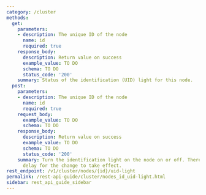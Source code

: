```yaml
---
category: /cluster
methods:
  get:
    parameters:
    - description: The unique ID of the node
      name: id
      required: true
    response_body:
      description: Return value on success
      example_value: TO DO
      schema: TO DO
      status_code: '200'
    summary: Status of the identification (UID) light for this node.
  post:
    parameters:
    - description: The unique ID of the node
      name: id
      required: true
    request_body:
      example_value: TO DO
      schema: TO DO
    response_body:
      description: Return value on success
      example_value: TO DO
      schema: TO DO
      status_code: '200'
    summary: Turn the identification light on the node on or off. There may be a slight
      delay for the change to take effect.
rest_endpoint: /v1/cluster/nodes/{id}/uid-light
permalink: /rest-api-guide/cluster/nodes_id_uid-light.html
sidebar: rest_api_guide_sidebar
---
```

